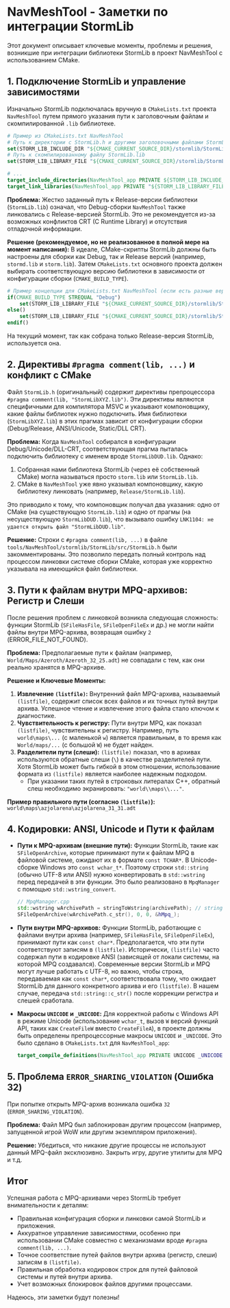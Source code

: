 # NavMeshTool - Заметки по интеграции StormLib

Этот документ описывает ключевые моменты, проблемы и решения, возникшие при интеграции библиотеки StormLib в проект NavMeshTool с использованием CMake.

## 1. Подключение StormLib и управление зависимостями

Изначально StormLib подключалась вручную в `CMakeLists.txt` проекта `NavMeshTool` путем прямого указания пути к заголовочным файлам и скомпилированной `.lib` библиотеке.

```cmake
# Пример из CMakeLists.txt NavMeshTool
# Путь к директории с StormLib.h и другими заголовочными файлами StormLib
set(STORM_LIB_INCLUDE_DIR "${CMAKE_CURRENT_SOURCE_DIR}/stormlib/StormLib/src")
# Путь к скомпилированному файлу StormLib.lib
set(STORM_LIB_LIBRARY_FILE "${CMAKE_CURRENT_SOURCE_DIR}/stormlib/StormLib/build/Release/StormLib.lib") # Изначально указывал только на Release

# ...
target_include_directories(NavMeshTool_app PRIVATE ${STORM_LIB_INCLUDE_DIR})
target_link_libraries(NavMeshTool_app PRIVATE "${STORM_LIB_LIBRARY_FILE}")
```

**Проблема:** Жестко заданный путь к Release-версии библиотеки (`StormLib.lib`) означал, что Debug-сборки `NavMeshTool` также линковались с Release-версией StormLib. Это не рекомендуется из-за возможных конфликтов CRT (C Runtime Library) и отсутствия отладочной информации.

**Решение (рекомендуемое, но не реализованное в полной мере на момент написания):**
В идеале, CMake-скрипты StormLib должны быть настроены для сборки как Debug, так и Release версий (например, `stormd.lib` и `storm.lib`). Затем `CMakeLists.txt` основного проекта должен выбирать соответствующую версию библиотеки в зависимости от конфигурации сборки (`CMAKE_BUILD_TYPE`).

```cmake
# Пример концепции для CMakeLists.txt NavMeshTool (если есть разные версии StormLib)
if(CMAKE_BUILD_TYPE STREQUAL "Debug")
    set(STORM_LIB_LIBRARY_FILE "${CMAKE_CURRENT_SOURCE_DIR}/stormlib/StormLib/build/Debug/stormd.lib")
else()
    set(STORM_LIB_LIBRARY_FILE "${CMAKE_CURRENT_SOURCE_DIR}/stormlib/StormLib/build/Release/storm.lib")
endif()
```

На текущий момент, так как собрана только Release-версия StormLib, используется она.

## 2. Директивы `#pragma comment(lib, ...)` и конфликт с CMake

Файл `StormLib.h` (оригинальный) содержит директивы препроцессора `#pragma comment(lib, "StormLibXYZ.lib")`. Эти директивы являются специфичными для компилятора MSVC и указывают компоновщику, какие файлы библиотек нужно подключить. Имя библиотеки (`StormLibXYZ.lib`) в этих прагмах зависит от конфигурации сборки (Debug/Release, ANSI/Unicode, Static/DLL CRT).

**Проблема:**
Когда `NavMeshTool` собирался в конфигурации Debug/Unicode/DLL-CRT, соответствующая прагма пыталась подключить библиотеку с именем вроде `StormLibDUD.lib`. Однако:

1. Собранная нами библиотека StormLib (через её собственный CMake) могла называться просто `storm.lib` или `StormLib.lib`.
2. CMake в `NavMeshTool` уже явно указывал компоновщику, какую библиотеку линковать (например, `Release/StormLib.lib`).

Это приводило к тому, что компоновщик получал два указания: одно от CMake (на существующую `StormLib.lib`) и одно от прагмы (на несуществующую `StormLibDUD.lib`), что вызывало ошибку `LNK1104: не удается открыть файл "StormLibDUD.lib"`.

**Решение:**
Строки с `#pragma comment(lib, ...)` в файле `tools/NavMeshTool/stormlib/StormLib/src/StormLib.h` были закомментированы. Это позволило передать полный контроль над процессом линковки системе сборки CMake, которая уже корректно указывала на имеющийся файл библиотеки.

## 3. Пути к файлам внутри MPQ-архивов: Регистр и Слеши

После решения проблем с линковкой возникла следующая сложность: функции StormLib (`SFileHasFile`, `SFileOpenFileEx` и др.) не могли найти файлы внутри MPQ-архива, возвращая ошибку `2` (ERROR_FILE_NOT_FOUND).

**Проблема:**
Предполагаемые пути к файлам (например, `World/Maps/Azeroth/Azeroth_32_25.adt`) не совпадали с тем, как они реально хранятся в MPQ-архиве.

**Решение и Ключевые Моменты:**

1. **Извлечение `(listfile)`:** Внутренний файл MPQ-архива, называемый `(listfile)`, содержит список всех файлов и их точных путей внутри архива. Успешное чтение и извлечение этого файла стало ключом к диагностике.
2. **Чувствительность к регистру:** Пути внутри MPQ, как показал `(listfile)`, чувствительны к регистру. Например, путь `world\maps\...` (с маленькой `w`) является правильным, в то время как `World/maps/...` (с большой `W`) не будет найден.
3. **Разделители пути (слеши):** `(listfile)` показал, что в архивах используются обратные слеши (`\`) в качестве разделителей пути. Хотя StormLib может быть гибкой в этом отношении, использование формата из `(listfile)` является наиболее надежным подходом.
    * При указании таких путей в строковых литералах C++, обратный слеш необходимо экранировать: `"world\\maps\\..."`.

**Пример правильного пути (согласно `(listfile)`):** `world\maps\azjolarena\azjolarena_31_31.adt`

## 4. Кодировки: ANSI, Unicode и Пути к файлам

* **Пути к MPQ-архивам (внешние пути):** Функции StormLib, такие как `SFileOpenArchive`, которые принимают пути к файлам MPQ в файловой системе, ожидают их в формате `const TCHAR*`. В Unicode-сборке Windows это `const wchar_t*`. Поэтому строки `std::string` (обычно UTF-8 или ANSI) нужно конвертировать в `std::wstring` перед передачей в эти функции. Это было реализовано в `MpqManager` с помощью `std::wstring_convert`.

    ```cpp
    // MpqManager.cpp
    std::wstring wArchivePath = stringToWstring(archivePath); // stringToWstring использует codecvt_utf8_utf16
    SFileOpenArchive(wArchivePath.c_str(), 0, 0, &hMpq_);
    ```

* **Пути внутри MPQ-архивов:** Функции StormLib, работающие с файлами внутри архива (например, `SFileHasFile`, `SFileOpenFileEx`), принимают пути как `const char*`. Предполагается, что эти пути соответствуют записям в `(listfile)`. Исторически, `(listfile)` часто содержал пути в кодировке ANSI (зависящей от локали системы, на которой MPQ создавался). Современные версии StormLib и MPQ могут лучше работать с UTF-8, но важно, чтобы строка, передаваемая как `const char*`, соответствовала тому, что ожидает StormLib для данного конкретного архива и его `(listfile)`. В нашем случае, передача `std::string::c_str()` после коррекции регистра и слешей сработала.

* **Макросы `UNICODE` и `_UNICODE`:** Для корректной работы с Windows API в режиме Unicode (использование `wchar_t`, вызов `W` версий функций API, таких как `CreateFileW` вместо `CreateFileA`), в проекте должны быть определены препроцессорные макросы `UNICODE` и `_UNICODE`. Это было сделано в `CMakeLists.txt` для `NavMeshTool_app`:

    ```cmake
    target_compile_definitions(NavMeshTool_app PRIVATE UNICODE _UNICODE)
    ```

## 5. Проблема `ERROR_SHARING_VIOLATION` (Ошибка 32)

При попытке открыть MPQ-архив возникала ошибка `32` (`ERROR_SHARING_VIOLATION`).

**Проблема:** Файл MPQ был заблокирован другим процессом (например, запущенной игрой WoW или другим экземпляром приложения).

**Решение:** Убедиться, что никакие другие процессы не используют данный MPQ-файл эксклюзивно. Закрыть игру, другие утилиты для MPQ и т.д.

## Итог

Успешная работа с MPQ-архивами через StormLib требует внимательности к деталям:

* Правильная конфигурация сборки и линковки самой StormLib и приложения.
* Аккуратное управление зависимостями, особенно при использовании CMake совместно с механизмами вроде `#pragma comment(lib, ...)`.
* Точное соответствие путей файлов внутри архива (регистр, слеши) записям в `(listfile)`.
* Правильная обработка кодировок строк для путей файловой системы и путей внутри архива.
* Учет возможных блокировок файлов другими процессами.

Надеюсь, эти заметки будут полезны!
